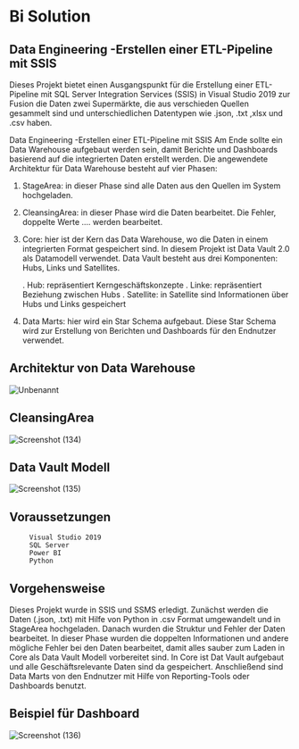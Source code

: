 # Bi Solution

Data Engineering  -Erstellen einer ETL-Pipeline mit SSIS
------------------------------------------------------
Dieses Projekt bietet einen Ausgangspunkt für die Erstellung einer ETL-Pipeline mit SQL Server Integration Services (SSIS) 
in Visual Studio 2019 zur Fusion die Daten zwei Supermärkte, die aus verschieden Quellen gesammelt sind und unterschiedlichen Datentypen wie
.json, .txt ,xlsx und .csv haben.  

Data Engineering  -Erstellen einer ETL-Pipeline mit SSIS
Am Ende sollte ein Data Warehouse aufgebaut werden sein, damit Berichte und Dashboards basierend auf die integrierten Daten erstellt werden. 
Die angewendete Architektur für Data Warehouse besteht auf vier Phasen:

1. StageArea: in dieser Phase sind alle Daten aus den Quellen im System hochgeladen.
2. CleansingArea: in dieser Phase wird die Daten bearbeitet. Die Fehler, doppelte Werte .... werden bearbeitet.
3. Core: hier ist der Kern das Data Warehouse, wo die Daten in einem integrierten Format gespeichert sind. In diesem Projekt ist Data Vault 2.0 als Datamodell verwendet. Data Vault besteht aus drei Komponenten: Hubs, Links und Satellites.

   . Hub:  repräsentiert Kerngeschäftskonzepte
   . Linke: repräsentiert Beziehung zwischen Hubs
   . Satellite: in Satellite sind Informationen über Hubs und Links gespeichert


4. Data Marts: hier wird ein Star Schema aufgebaut. Diese Star Schema wird zur Erstellung von Berichten und Dashboards für den Endnutzer verwendet.



 Architektur von Data Warehouse
----------------------------------------------------
 
![Unbenannt](https://user-images.githubusercontent.com/116841480/206168137-11f11bc8-262b-4a06-9bdb-c5ce2be56724.PNG)



CleansingArea 
----------------------------------------------------------

![Screenshot (134)](https://user-images.githubusercontent.com/116841480/206174638-4aff04ab-f6ec-4c94-ae2e-a0df015aaebc.png)


Data Vault Modell
-----------------------------------------------------------------
![Screenshot (135)](https://user-images.githubusercontent.com/116841480/206174762-a57cb74d-2178-4eb4-b2de-2fc8f695982b.png)


Voraussetzungen
---------------------------------------------------------------------
         Visual Studio 2019               
         SQL Server
         Power BI
         Python
        
Vorgehensweise
----------------------------------------------------------------------
Dieses Projekt wurde in SSIS und SSMS erledigt. Zunächst werden die Daten (.json, .txt) mit Hilfe von Python in .csv Format umgewandelt und in StageArea hochgeladen. Danach wurden die Struktur und Fehler der Daten bearbeitet. In dieser Phase wurden die doppelten Informationen und andere mögliche Fehler bei den Daten bearbeitet, damit alles sauber zum Laden in Core als Data Vault Modell vorbereitet sind. 
In Core ist Dat Vault aufgebaut und alle Geschäftsrelevante Daten sind da gespeichert. Anschließend sind Data Marts von den Endnutzer mit Hilfe von Reporting-Tools oder Dashboards benutzt.
 


Beispiel für Dashboard
-------------------------------------------------------------------------
![Screenshot (136)](https://user-images.githubusercontent.com/116841480/206181131-750c384c-3a8f-4983-bb07-29d2466c08c5.png)







